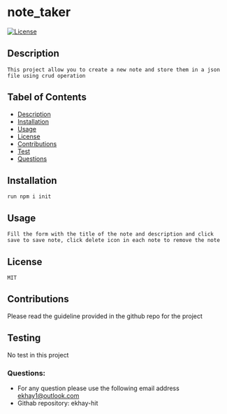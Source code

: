 # note_taker

[![License](https://img.shields.io/badge/License-MIT-blue.svg)](https://opensource.org/licenses/MIT)
     
## Description
    This project allow you to create a new note and store them in a json file using crud operation

## Tabel of Contents

* [Description](#Description)
* [Installation](#Installation)
* [Usage](#Usage)
* [License](#License)
* [Contributions](#Contributions)
* [Test](#Test)
* [Questions](#Questions)
    
## Installation 
    run npm i init

 ## Usage
    Fill the form with the title of the note and description and click save to save note, click delete icon in each note to remove the note

## License
    MIT

## Contributions
Please read the guideline provided in the github repo for the project

## Testing
No test in this project 


### Questions:

* For any question please use the following email address ekhay1@outlook.com
* Githab repository: ekhay-hit

    	